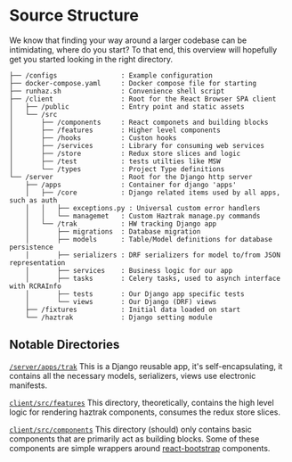 # Source Structure

We know that finding your way around a larger codebase can be intimidating, where do you
start?
To that end, this overview will hopefully get you started looking in the right
directory.

```
├── /configs                : Example configuration
├── docker-compose.yaml     : Docker compose file for starting
├── runhaz.sh               : Convenience shell script
├── /client                 : Root for the React Browser SPA client
│   ├── /public             : Entry point and static assets
│   └── /src
│       ├── /components     : React componets and building blocks
│       ├── /features       : Higher level components
│       ├── /hooks          : Custon hooks
│       ├── /services       : Library for consuming web services
│       ├── /store          : Redux store slices and logic
│       ├── /test           : tests utilties like MSW
│       └── /types          : Project Type definitions
└── /server                 : Root for the Django http server
    ├── /apps               : Container for django 'apps'
    │   ├── /core           : Django related items used by all apps, such as auth
    │   │   ├── exceptions.py : Universal custom error handlers
    │   │   └── managemet   : Custom Haztrak manage.py commands
    │   └── /trak           : HW tracking Django app
    │       ├── migrations  : Database migration
    │       ├── models      : Table/Model definitions for database persistence
    │       ├── serializers : DRF serializers for model to/from JSON representation
    │       ├── services    : Business logic for our app
    │       ├── tasks       : Celery tasks, used to asynch interface with RCRAInfo
    │       ├── tests       : Our Django app specific tests
    │       └── views       : Our Django (DRF) views
    ├── /fixtures           : Initial data loaded on start
    └── /haztrak            : Django setting module
```

## Notable Directories

[`/server/apps/trak`](https://github.com/USEPA/haztrak/tree/main/server/apps/trak)
This is a Django reusable app, it's self-encapsulating, it contains
all the necessary models, serializers, views use electronic manifests.

[`client/src/features`](https://github.com/USEPA/haztrak/tree/main/client/src/features)
This directory, theoretically, contains the high level logic for
rendering haztrak components, consumes the redux store slices.

[`client/src/components`](https://github.com/USEPA/haztrak/tree/main/client/src/components)
This directory (should) only contains basic components that are
primarily act as building blocks. Some of these components are
simple wrappers around [react-bootstrap](https://react-bootstrap.github.io/) components.
